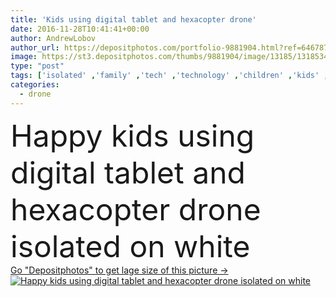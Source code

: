 ```yaml
---
title: 'Kids using digital tablet and hexacopter drone'
date: 2016-11-28T10:41:41+00:00
author: AndrewLobov
author_url: https://depositphotos.com/portfolio-9881904.html?ref=64678756
image: https://st3.depositphotos.com/thumbs/9881904/image/13185/131853498/api_thumb_450.jpg?forcejpeg=true
type: "post"
tags: ['isolated' ,'family' ,'tech' ,'technology' ,'children' ,'kids' ,'preschooler' ,'using' ,'brother' ,'sister' ,'siblings' ,'copter' ,'drone' ,'three quarter length' ,'hexacopter' ]
categories: 
  - drone
---
```

<div aling="center">
            <font size="60"> Happy kids using digital tablet and hexacopter drone isolated on white</font>   
</div>
<div>
    <a href='https://depositphotos.com/131853498/stock-photo-kids-using-digital-tablet-and.html?ref=64678756' target=_blank > Go "Depositphotos" to get lage size of this picture ->
        <img href='https://depositphotos.com/131853498/stock-photo-kids-using-digital-tablet-and.html?ref=64678756' src='https://st3.depositphotos.com/9881904/13185/i/950/depositphotos_131853498-stock-photo-kids-using-digital-tablet-and.jpg?forcejpeg=true' alt='Happy kids using digital tablet and hexacopter drone isolated on white' >
    </a>
</div>
